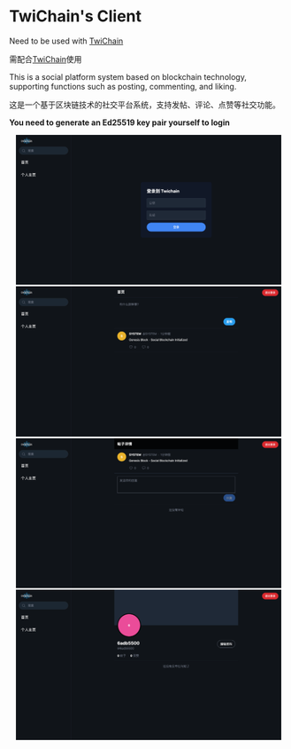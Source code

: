 # TwiChain's Client

Need to be used with [TwiChain](https://github.com/LSQzzx/TwiChain)

需配合[TwiChain](https://github.com/LSQzzx/TwiChain)使用

This is a social platform system based on blockchain technology, supporting functions such as posting, commenting, and liking.

这是一个基于区块链技术的社交平台系统，支持发帖、评论、点赞等社交功能。

**You need to generate an Ed25519 key pair yourself to login**

<div align="center">
    <img width="480" src="https://raw.githubusercontent.com/LSQzzx/TwiChain-Client/refs/heads/main/img/example_1.png"/>
    <img width="480" src="https://raw.githubusercontent.com/LSQzzx/TwiChain-Client/refs/heads/main/img/example_2.png"/>
    <img width="480" src="https://raw.githubusercontent.com/LSQzzx/TwiChain-Client/refs/heads/main/img/example_3.png"/>
    <img width="480" src="https://raw.githubusercontent.com/LSQzzx/TwiChain-Client/refs/heads/main/img/example_4.png"/>
</div>
